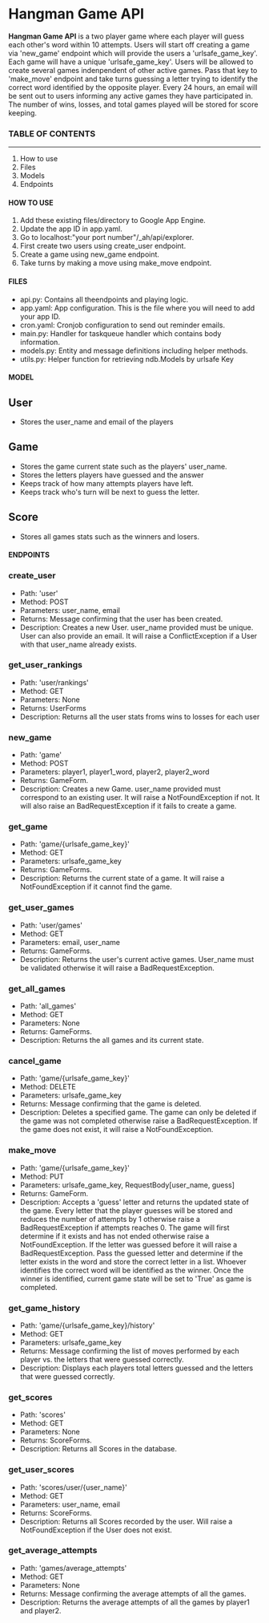 Hangman Game API
===================

**Hangman Game API** is a two player game where each player will guess each other's word within 10 attempts. Users will start off creating a game via 'new_game' endpoint which will provide the users a 'urlsafe_game_key'. Each game will have a unique 'urlsafe_game_key'. Users will be allowed to create several games indenpendent of other active games. Pass that key to 'make_move' endpoint and take turns guessing a letter trying to identify the correct word identified by the opposite player. Every 24 hours, an email will be sent out to users informing any active games they have participated in. The number of wins, losses, and total games played will be stored for score keeping.

### TABLE OF CONTENTS
-------------

1. How to use
2. Files
3. Models
4. Endpoints

#### HOW TO USE

1. Add these existing files/directory to Google App Engine.
2. Update the app ID in app.yaml.
2. Go to localhost:"your port number"/_ah/api/explorer.
3. First create two users using create_user endpoint.
4. Create a game using new_game endpoint.
5. Take turns by making a move using make_move endpoint.

#### FILES

- api.py: Contains all theendpoints and playing logic.
- app.yaml: App configuration. This is the file where you will need to add your app ID.
- cron.yaml: Cronjob configuration to send out reminder emails.
- main.py: Handler for taskqueue handler which contains body information.
- models.py: Entity and message definitions including helper methods.
- utils.py: Helper function for retrieving ndb.Models by urlsafe Key

#### MODEL

## User
 - Stores the user_name and email of the players

## Game
 - Stores the game current state such as the players' user_name.
 - Stores the letters players have guessed and the answer
 - Keeps track of how many attempts players have left.
 - Keeps track who's turn will be next to guess the letter.

## Score
 - Stores all games stats such as the winners and losers.

#### ENDPOINTS

### create_user
 - Path: 'user'
 - Method: POST
 - Parameters: user_name, email
 - Returns: Message confirming that the user has been created.
 - Description: Creates a new User. user_name provided must be unique.
User can also provide an email. It will raise a ConflictException 
if a User with that user_name already exists.

### get_user_rankings
 - Path: 'user/rankings'
 - Method: GET
 - Parameters: None
 - Returns: UserForms
 - Description: Returns all the user stats froms wins to losses for each user

### new_game
 - Path: 'game'
 - Method: POST
 - Parameters: player1, player1_word, player2, player2_word
 - Returns: GameForm.
 - Description: Creates a new Game. user_name provided must correspond to an
existing user. It will raise a NotFoundException if not. It will also raise an
BadRequestException if it fails to create a game.

### get_game
 - Path: 'game/{urlsafe_game_key}'
 - Method: GET
 - Parameters: urlsafe_game_key
 - Returns: GameForms.
 - Description: Returns the current state of a game. It will raise a NotFoundException
 if it cannot find the game.

### get_user_games
 - Path: 'user/games'
 - Method: GET
 - Parameters: email, user_name
 - Returns: GameForms.
 - Description: Returns the user's current active games. User_name must be validated
 otherwise it will raise a BadRequestException.

### get_all_games
 - Path: 'all_games'
 - Method: GET
 - Parameters: None
 - Returns: GameForms.
 - Description: Returns the all games and its current state.

### cancel_game
 - Path: 'game/{urlsafe_game_key}'
 - Method: DELETE
 - Parameters: urlsafe_game_key
 - Returns: Message confirming that the game is deleted.
 - Description: Deletes a specified game. The game can only be deleted if the game 
 was not completed otherwise raise a BadRequestException. If the game does not exist, it will raise
 a NotFoundException.

### make_move
 - Path: 'game/{urlsafe_game_key}'
 - Method: PUT
 - Parameters: urlsafe_game_key, RequestBody[user_name, guess]
 - Returns: GameForm.
 - Description: Accepts a 'guess' letter and returns the updated state of the game. Every letter
 that the player guesses will be stored and reduces the number of attempts by 1 otherwise raise a
 BadRequestException if attempts reaches 0. The game will first determine if it exists and has not 
 ended otherwise raise a NotFoundException. If the letter was guessed before it will raise a 
 BadRequestException. Pass the guessed letter and determine if the letter exists in the word and store
 the correct letter in a list. Whoever identifies the correct word will be identified as the winner. Once 
 the winner is identified, current game state will be set to 'True' as game is completed.

### get_game_history
 - Path: 'game/{urlsafe_game_key}/history'
 - Method: GET
 - Parameters: urlsafe_game_key
 - Returns: Message confirming the list of moves performed by each player vs. the letters that were guessed correctly.
 - Description: Displays each players total letters guessed and the letters that were guessed correctly.

### get_scores
- Path: 'scores'
- Method: GET
- Parameters: None
- Returns: ScoreForms.
- Description: Returns all Scores in the database.

### get_user_scores
- Path: 'scores/user/{user_name}'
- Method: GET
- Parameters: user_name, email
- Returns: ScoreForms.
- Description: Returns all Scores recorded by the user.
Will raise a NotFoundException if the User does not exist.

### get_average_attempts
- Path: 'games/average_attempts'
- Method: GET
- Parameters: None
- Returns: Message confirming the average attempts of all the games.
- Description: Returns the average attempts of all the games by player1 and player2.